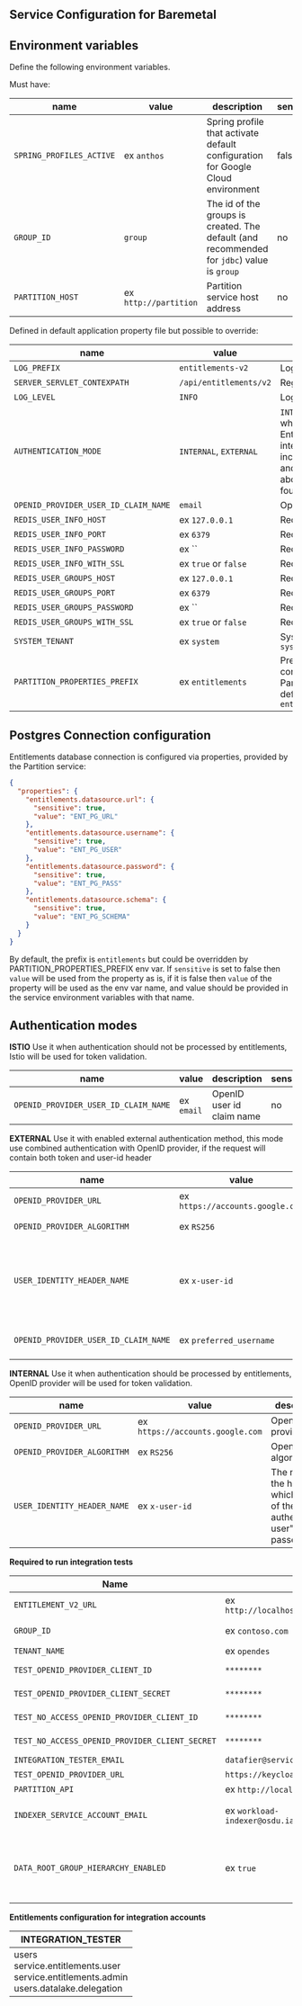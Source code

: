 ## Service Configuration for Baremetal

## Environment variables

Define the following environment variables.

Must have:

| name                     | value                 | description                                                                                | sensitive? | source |
|--------------------------|-----------------------|--------------------------------------------------------------------------------------------|------------|--------|
| `SPRING_PROFILES_ACTIVE` | ex `anthos`           | Spring profile that activate default configuration for Google Cloud environment            | false      | -      |
| `GROUP_ID`               | `group`               | The id of the groups is created. The default (and recommended for `jdbc`) value is `group` | no         | -      |
| `PARTITION_HOST`         | ex `http://partition` | Partition service host address                                                             | no         | -      |

Defined in default application property file but possible to override:

| name                                 | value                  | description                                                                                                                                                                                                                   | sensitive? | source |
|--------------------------------------|------------------------|-------------------------------------------------------------------------------------------------------------------------------------------------------------------------------------------------------------------------------|------------|--------|
| `LOG_PREFIX`                         | `entitlements-v2`      | Logging prefix                                                                                                                                                                                                                | no         | -      |
| `SERVER_SERVLET_CONTEXPATH`          | `/api/entitlements/v2` | Register context path                                                                                                                                                                                                         | no         | -      |
| `LOG_LEVEL`                          | `INFO`                 | Logging level                                                                                                                                                                                                                 | no         | -      |
| `AUTHENTICATION_MODE`                | `INTERNAL`, `EXTERNAL` | `INTERNAL` is used by default, which means that Entitlements will verify auth internally, not trusting incoming requests. `EXTERNAL` and `ISTIO`. More information about each mode can be found [here](#authentication-modes) | no         | -      |
| `OPENID_PROVIDER_USER_ID_CLAIM_NAME` | `email`                | OpenID User ID claim name                                                                                                                                                                                                     | no         | -      |
| `REDIS_USER_INFO_HOST`               | ex `127.0.0.1`         | Redis host                                                                                                                                                                                                                    | no         | -      |
| `REDIS_USER_INFO_PORT`               | ex `6379`              | Redis port                                                                                                                                                                                                                    | no         | -      |
| `REDIS_USER_INFO_PASSWORD`           | ex ``                  | Redis password                                                                                                                                                                                                                | yes        | -      |
| `REDIS_USER_INFO_WITH_SSL`           | ex `true` or `false`   | Redis host SSL config                                                                                                                                                                                                         | no         |        |
| `REDIS_USER_GROUPS_HOST`             | ex `127.0.0.1`         | Redis host                                                                                                                                                                                                                    | no         | -      |
| `REDIS_USER_GROUPS_PORT`             | ex `6379`              | Redis port                                                                                                                                                                                                                    | no         | -      |
| `REDIS_USER_GROUPS_PASSWORD`         | ex ``                  | Redis password                                                                                                                                                                                                                | yes        | -      |
| `REDIS_USER_GROUPS_WITH_SSL`         | ex `true` or `false`   | Redis host SSL config                                                                                                                                                                                                         | no         |        |
| `SYSTEM_TENANT`                      | ex `system`            | System tenant ID, default is `system`                                                                                                                                                                                         | no         |        |
| `PARTITION_PROPERTIES_PREFIX`        | ex `entitlements`      | Prefix for Database connection properties in Partition configuration, default `entitlements`, result `entitlements.datasource.url`                                                                                            | no         |        |


## Postgres Connection configuration

Entitlements database connection is configured via properties, provided by the Partition service:

```json
{
  "properties": {
    "entitlements.datasource.url": {
      "sensitive": true,
      "value": "ENT_PG_URL"
    },
    "entitlements.datasource.username": {
      "sensitive": true,
      "value": "ENT_PG_USER"
    },
    "entitlements.datasource.password": {
      "sensitive": true,
      "value": "ENT_PG_PASS"
    },
    "entitlements.datasource.schema": {
      "sensitive": true,
      "value": "ENT_PG_SCHEMA"
    }
  }
}
```

By default, the prefix is `entitlements` but could be overridden by PARTITION_PROPERTIES_PREFIX env
var.
If `sensitive` is set to false then `value` will be used from the property as is, if it is false
then `value` of the property will be used as the env var name,
and value should be provided in the service environment variables with that name.

## Authentication modes

**ISTIO** Use it when authentication should not be processed by entitlements, Istio will be used for
token validation.

| name                                 | value      | description               | sensitive? | source |
|--------------------------------------|------------|---------------------------|------------|--------|
| `OPENID_PROVIDER_USER_ID_CLAIM_NAME` | ex `email` | OpenID user id claim name | no         | -      |

**EXTERNAL**  Use it with enabled external authentication method, this mode use combined
authentication with OpenID provider, if the request will contain both token and user-id header

| name                                 | value                            | description                                                                  | sensitive? | source |
|--------------------------------------|----------------------------------|------------------------------------------------------------------------------|------------|--------|
| `OPENID_PROVIDER_URL`                | ex `https://accounts.google.com` | OpenID provider                                                              | no         | -      |
| `OPENID_PROVIDER_ALGORITHM`          | ex `RS256`                       | OpenID token algorithm                                                       | no         | -      |
| `USER_IDENTITY_HEADER_NAME`          | ex `x-user-id`                   | The name of the header in which the "id of the authenticated user" is passed | no         | -      |
| `OPENID_PROVIDER_USER_ID_CLAIM_NAME` | ex `preferred_username`          | OpenID user id claim name                                                    | no         | -      |

**INTERNAL** Use it when authentication should be processed by entitlements, OpenID provider will be
used for token validation.

| name                        | value                            | description                                                                  | sensitive? | source |
|-----------------------------|----------------------------------|------------------------------------------------------------------------------|------------|--------|
| `OPENID_PROVIDER_URL`       | ex `https://accounts.google.com` | OpenID provider                                                              | no         | -      |
| `OPENID_PROVIDER_ALGORITHM` | ex `RS256`                       | OpenID token algorithm                                                       | no         | -      |
| `USER_IDENTITY_HEADER_NAME` | ex `x-user-id`                   | The name of the header in which the "id of the authenticated user" is passed | no         | -      |

**Required to run integration tests**

| Name                                           | Value                                             | Description                                                                                                                                                      | Sensitive?                                        | Source |
|------------------------------------------------|---------------------------------------------------|------------------------------------------------------------------------------------------------------------------------------------------------------------------|---------------------------------------------------|--------|
| `ENTITLEMENT_V2_URL`                           | ex `http://localhost:8080/api/entitlements/v2/`   | The host where the service is running                                                                                                                            | no                                                | --     |
| `GROUP_ID`                                     | ex `contoso.com`                                  | Must match the value of `service_group_id` above                                                                                                                 | no                                                | --     |
| `TENANT_NAME`                                  | ex `opendes`                                      | OSDU tenant used for testing                                                                                                                                     | no                                                | --     |
| `TEST_OPENID_PROVIDER_CLIENT_ID`               | `********`                                        | Client Id for `$INTEGRATION_TESTER`                                                                                                                              | yes                                               | --     |
| `TEST_OPENID_PROVIDER_CLIENT_SECRET`           | `********`                                        |                                                                                                                                                                  | Client secret for `$INTEGRATION_TESTER`           | --     |
| `TEST_NO_ACCESS_OPENID_PROVIDER_CLIENT_ID`     | `********`                                        | Client Id for `$NO_ACCESS_INTEGRATION_TESTER`                                                                                                                    | yes                                               | --     |
| `TEST_NO_ACCESS_OPENID_PROVIDER_CLIENT_SECRET` | `********`                                        |                                                                                                                                                                  | Client secret for `$NO_ACCESS_INTEGRATION_TESTER` | --     |
| `INTEGRATION_TESTER_EMAIL`                     | `datafier@service.local`                          |                                                                                                                                                                  | Email of `$INTEGRATION_TESTER`                    | --     |
| `TEST_OPENID_PROVIDER_URL`                     | `https://keycloak.com/auth/realms/osdu`           | OpenID provider url                                                                                                                                              | yes                                               | --     |
| `PARTITION_API`                                | ex `http://localhost:8080/api/partition/v1 `      | Partition service host                                                                                                                                           | no                                                | --     |
| `INDEXER_SERVICE_ACCOUNT_EMAIL`                | ex `workload-indexer@osdu.iam.gseviceaccount.com` | Indexer service account email with special privileges for data groups                                                                                            | no                                                | --     |
| `DATA_ROOT_GROUP_HIERARCHY_ENABLED`            | ex `true`                                         | Depending on the `DISABLE_DATA_ROOT_GROUP HIERARCHY` feature flag in Partition info, this flag controls whenever data.root groups get access to all data groups. | no                                                | --     |

**Entitlements configuration for integration accounts**

| INTEGRATION_TESTER                                                                               |
|--------------------------------------------------------------------------------------------------|
| users<br/>service.entitlements.user<br/>service.entitlements.admin<br/>users.datalake.delegation |
